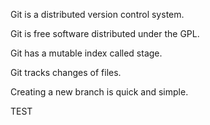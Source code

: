 Git is a distributed version control system.

Git is free software distributed under the GPL.

Git has a mutable index called stage.

Git tracks changes of files.

Creating a new branch is quick and simple.

TEST